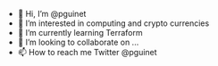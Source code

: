 - 👋 Hi, I’m @pguinet
- 👀 I’m interested in computing and crypto currencies
- 🌱 I’m currently learning Terraform
- 💞️ I’m looking to collaborate on ...
- 📫 How to reach me Twitter @pguinet

<!---
pguinet/pguinet is a ✨ special ✨ repository because its `README.md` (this file) appears on your GitHub profile.
You can click the Preview link to take a look at your changes.
--->
